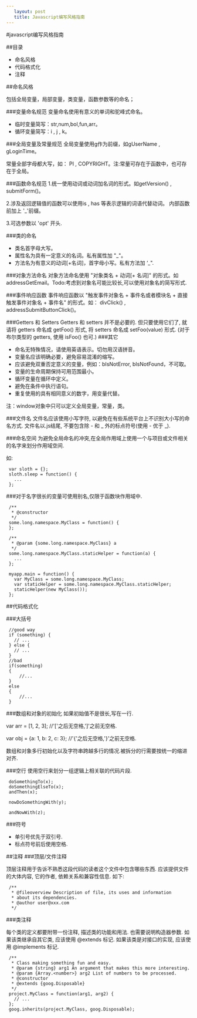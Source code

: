 ```yaml
---
   layout: post
   title: Javascript编写风格指南
---
```


#javascript编写风格指南

##目录

* 命名风格
* 代码格式化
* 注释

##命名风格

包括全局变量，局部变量，类变量，函数参数等的命名；

###变量命名规范
变量命名使用有意义的单词和驼峰式命名。

* 临时变量简写：str,num,bol,fun,arr。
* 循环变量简写：i , j , k。

###全局变量及常量规范
全局变量使用g作为前缀，如gUserName , gLoginTime。

常量全部字母都大写，如： PI , COPYRIGHT。注:常量可存在于函数中，也可存在于全局。

###函数命名规范
1.统一使用动词或动词加名词的形式。如getVersion() , submitForm()。

2.涉及返回逻辑值的函数可以使用is , has 等表示逻辑的词语代替动词。
内部函数前加上 '_'前缀。

3.可选参数以 'opt' 开头.

###类的命名

* 类名首字母大写。
* 属性名为具有一定意义的名词。私有属性加 "_"。
* 方法名为有意义的动词[+名词]，首字母小写。私有方法加 ‘_".

###对象方法命名
对象方法命名使用 "对象类名 + 动词[+ 名词]" 的形式。如addressGetEmail。Todo:考虑到对象名可能比较长,可以使用对象名的简写形式.

###事件响应函数
事件响应函数以 "触发事件对象名 + 事件名或者模块名 + 直接触发事件对象名 + 事件名" 的形式。如：
divClick() , addressSubmitButtonClick()。

###Getters 和 Setters
Getters 和 setters 并不是必要的. 但只要使用它们了, 就请将 getters 命名成 getFoo() 形式, 将 setters 命名成 setFoo(value) 形式. (对于布尔类型的 getters, 使用 isFoo() 也可.)
###其它

* 命名无特殊情况，请使用英语表示。切勿用汉语拼音。
* 变量名应该明确必要，避免容易混淆的缩写。
* 应该避免双重否定意义的变量，例如：bIsNotError, bIsNotFound，不可取。
* 变量的生命周期保持可用范围最小。
* 循环变量在循环中定义。
* 避免在条件中执行语句。
* 重复使用的具有相同意义的数字，用变量代替。

注：window对象中只可以定义全局变量，常量，类。

###文件名
文件名应该使用小写字符, 以避免在有些系统平台上不识别大小写的命名方式. 文件名以.js结尾, 不要包含除 - 和 _ 外的标点符号(使用 - 优于 _).

###命名空间
为避免全局命名的冲突,在全局作用域上使用一个与项目或文件相关的名字来划分作用域空间.

如:
  
     var sloth = {};
     sloth.sleep = function() {
       ...
     };

###对于名字很长的变量可使用别名,仅限于函数块作用域中.

     /**
      * @constructor
      */
     some.long.namespace.MyClass = function() {
     };

     /**
      * @param {some.long.namespace.MyClass} a
      */
     some.long.namespace.MyClass.staticHelper = function(a) {
       ...
     };

     myapp.main = function() {
       var MyClass = some.long.namespace.MyClass;
       var staticHelper = some.long.namespace.MyClass.staticHelper;
       staticHelper(new MyClass());
     };


##代码格式化

###大括号

     //good way
     if (something) {
       // ...
     } else {
       // ...
     }
     //bad
     if(something)
     {
         //...
     }
     else
     {
         //...
     }

###数组和对象的初始化
如果初始值不是很长,写在一行.

var arr = [1, 2, 3];  		//'['之后无空格,']'之前无空格. 

var obj = {a: 1, b: 2, c: 3};  	//'{'之后无空格,'}'之前无空格. 

数组和对象多行初始化以及字符串跨越多行的情况.被拆分的行需要按统一的缩进对齐.

###空行
使用空行来划分一组逻辑上相关联的代码片段.

     doSomethingTo(x);
     doSomethingElseTo(x);
     andThen(x);

     nowDoSomethingWith(y);

     andNowWith(z);

###符号

* 单引号优先于双引号.
* 标点符号前后使用空格.

##注释
###顶层/文件注释

顶层注释用于告诉不熟悉这段代码的读者这个文件中包含哪些东西. 应该提供文件的大体内容, 它的作者, 依赖关系和兼容性信息. 如下:

     
     /**
      * @fileoverview Description of file, its uses and information
      * about its dependencies.
      * @author user@xxx.com
      */

###类注释

每个类的定义都要附带一份注释, 描述类的功能和用法. 也需要说明构造器参数. 如果该类继承自其它类, 应该使用 @extends 标记. 如果该类是对接口的实现, 应该使用 @implements 标记.

     /**
      * Class making something fun and easy.
      * @param {string} arg1 An argument that makes this more interesting.
      * @param {Array.<number>} arg2 List of numbers to be processed.
      * @constructor
      * @extends {goog.Disposable}
      */
     project.MyClass = function(arg1, arg2) {
       // ...
     };
     goog.inherits(project.MyClass, goog.Disposable);




